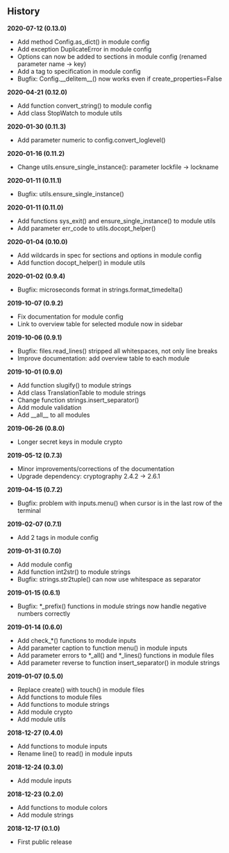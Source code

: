 History
-------

**2020-07-12 (0.13.0)**
 - Add method Config.as_dict() in module config
 - Add exception DuplicateError in module config
 - Options can now be added to sections in module config (renamed parameter name -> key)
 - Add a tag to specification in module config
 - Bugfix: Config.\_\_delitem\_\_() now works even if create_properties=False

**2020-04-21 (0.12.0)**
 - Add function convert_string() to module config
 - Add class StopWatch to module utils

**2020-01-30 (0.11.3)**
 - Add parameter numeric to config.convert_loglevel()

**2020-01-16 (0.11.2)**
 - Change utils.ensure_single_instance(): parameter lockfile -> lockname

**2020-01-11 (0.11.1)**
 - Bugfix: utils.ensure_single_instance()

**2020-01-11 (0.11.0)**
 - Add functions sys_exit() and ensure_single_instance() to module utils
 - Add parameter err_code to utils.docopt_helper()

**2020-01-04 (0.10.0)**
 - Add wildcards in spec for sections and options in module config
 - Add function docopt_helper() in module utils

**2020-01-02 (0.9.4)**
 - Bugfix: microseconds format in strings.format_timedelta()

**2019-10-07 (0.9.2)**
 - Fix documentation for module config
 - Link to overview table for selected module now in sidebar

**2019-10-06 (0.9.1)**
 - Bugfix: files.read_lines() stripped all whitespaces, not only line breaks
 - Improve documentation: add overview table to each module

**2019-10-01 (0.9.0)**
 - Add function slugify() to module strings
 - Add class TranslationTable to module strings
 - Change function strings.insert_separator()
 - Add module validation
 - Add \_\_all\_\_ to all modules

**2019-06-26 (0.8.0)**
 - Longer secret keys in module crypto

**2019-05-12 (0.7.3)**
 - Minor improvements/corrections of the documentation
 - Upgrade dependency: cryptography 2.4.2 -> 2.6.1

**2019-04-15 (0.7.2)**
 - Bugfix: problem with inputs.menu() when cursor is in the last row
   of the terminal

**2019-02-07 (0.7.1)**
 - Add 2 tags in module config

**2019-01-31 (0.7.0)**
 - Add module config
 - Add function int2str() to module strings
 - Bugfix: strings.str2tuple() can now use whitespace as separator

**2019-01-15 (0.6.1)**
 - Bugfix: \*_prefix() functions in module strings now handle negative
   numbers correctly

**2019-01-14 (0.6.0)**
 - Add check\_\*() functions to module inputs
 - Add parameter caption to function menu() in module inputs
 - Add parameter errors to \*_all() and \*_lines() functions in module files
 - Add parameter reverse to function insert_separator() in module strings

**2019-01-07 (0.5.0)**
 - Replace create() with touch() in module files
 - Add functions to module files
 - Add functions to module strings
 - Add module crypto
 - Add module utils

**2018-12-27 (0.4.0)**
 - Add functions to module inputs
 - Rename line() to read() in module inputs

**2018-12-24 (0.3.0)**
 - Add module inputs

**2018-12-23 (0.2.0)**
 - Add functions to module colors
 - Add module strings

**2018-12-17 (0.1.0)**
 - First public release

